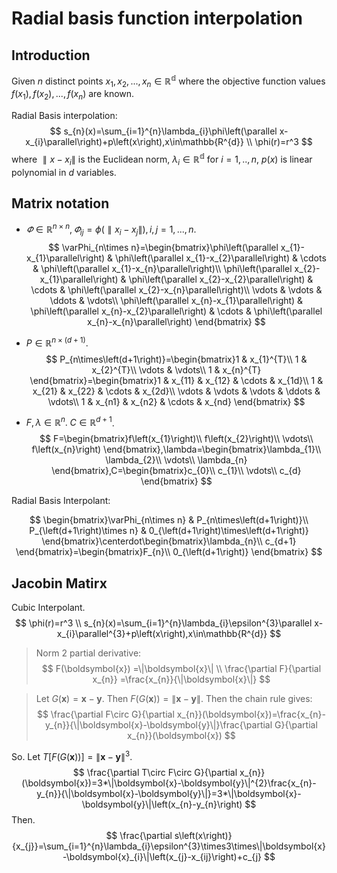 # Radial basis function interpolation
## Introduction
Given $n$ distinct points $x_{1},x_{2},...,x_{n}\in\mathbb{R^{d}}$ where the objective function values $f(x_{1}),f(x_{2}),...,f(x_{n})$ are known.

Radial Basis interpolation:
$$
s_{n}(x)=\sum_{i=1}^{n}\lambda_{i}\phi\left(\parallel x-x_{i}\parallel\right)+p\left(x\right),x\in\mathbb{R^{d}} \\
\phi(r)=r^3
$$
where $\parallel x-x_{i}\parallel$ is the Euclidean norm, $\lambda_{i}\in\mathbb{R^{d}}$ for $i=1,..,n$, $p(x)$ is linear polynomial in $d$ variables.

## Matrix notation

* $\varPhi\in\mathbb{R}^{n\times n},\varPhi_{ij}=\phi\left(\parallel x_{i}-x_{j}\parallel\right),i,j=1,...,n.$ 
  $$
  \varPhi_{n\times n}=\begin{bmatrix}\phi\left(\parallel x_{1}-x_{1}\parallel\right) & \phi\left(\parallel x_{1}-x_{2}\parallel\right) & \cdots & \phi\left(\parallel x_{1}-x_{n}\parallel\right)\\
  \phi\left(\parallel x_{2}-x_{1}\parallel\right) & \phi\left(\parallel x_{2}-x_{2}\parallel\right) & \cdots & \phi\left(\parallel x_{2}-x_{n}\parallel\right)\\
  \vdots & \vdots & \ddots & \vdots\\
  \phi\left(\parallel x_{n}-x_{1}\parallel\right) & \phi\left(\parallel x_{n}-x_{2}\parallel\right) & \cdots & \phi\left(\parallel x_{n}-x_{n}\parallel\right)
  \end{bmatrix}
  $$

* $P\in\mathbb{R}^{n\times\left(d+1\right)}$.
  $$
  P_{n\times\left(d+1\right)}=\begin{bmatrix}1 & x_{1}^{T}\\
  1 & x_{2}^{T}\\
  \vdots & \vdots\\
  1 & x_{n}^{T}
  \end{bmatrix}=\begin{bmatrix}1 & x_{11} & x_{12} & \cdots & x_{1d}\\
  1 & x_{21} & x_{22} & \cdots & x_{2d}\\
  \vdots & \vdots & \vdots & \ddots & \vdots\\
  1 & x_{n1} & x_{n2} & \cdots & x_{nd}
  \end{bmatrix}
  $$

* $F,\lambda\in\mathbb{R}^{n}.\;$$C\in\mathbb{R}^{d+1}$.
  $$
  F=\begin{bmatrix}f\left(x_{1}\right)\\
  f\left(x_{2}\right)\\
  \vdots\\
  f\left(x_{n}\right)
  \end{bmatrix},\lambda=\begin{bmatrix}\lambda_{1}\\
  \lambda_{2}\\
  \vdots\\
  \lambda_{n}
  \end{bmatrix},C=\begin{bmatrix}c_{0}\\
  c_{1}\\
  \vdots\\
  c_{d}
  \end{bmatrix}
  $$

Radial Basis Interpolant:

$$
\begin{bmatrix}\varPhi_{n\times n} & P_{n\times\left(d+1\right)}\\
P_{\left(d+1\right)\times n} & 0_{\left(d+1\right)\times\left(d+1\right)}
\end{bmatrix}\centerdot\begin{bmatrix}\lambda_{n}\\
c_{d+1}
\end{bmatrix}=\begin{bmatrix}F_{n}\\
0_{\left(d+1\right)}
\end{bmatrix}
$$

## Jacobin Matirx

Cubic Interpolant.
$$
\phi(r)=r^3 \\
s_{n}(x)=\sum_{i=1}^{n}\lambda_{i}\epsilon^{3}\parallel x-x_{i}\parallel^{3}+p\left(x\right),x\in\mathbb{R^{d}}
$$

> Norm 2 partial derivative: 
> $$
> F(\boldsymbol{x})	=\|\boldsymbol{x}\| \\
> \frac{\partial F}{\partial x_{n}}	=\frac{x_{n}}{\|\boldsymbol{x}\|}
> $$
> 

> Let $G\left(\boldsymbol{x}\right)=\boldsymbol{x}-\boldsymbol{y}$. Then $F\left(G\left(\boldsymbol{x}\right)\right)=\|\boldsymbol{x}-\boldsymbol{y}\|$. Then the chain rule gives:
> $$
> \frac{\partial F\circ G}{\partial x_{n}}(\boldsymbol{x})=\frac{x_{n}-y_{n}}{\|\boldsymbol{x}-\boldsymbol{y}\|}\frac{\partial G}{\partial x_{n}}(\boldsymbol{x})
> $$

So. Let $T\left[F\left(G\left(\boldsymbol{x}\right)\right)\right]=\|\boldsymbol{x}-\boldsymbol{y}\|^{3}$. 
$$
\frac{\partial T\circ F\circ G}{\partial x_{n}}(\boldsymbol{x})=3*\|\boldsymbol{x}-\boldsymbol{y}\|^{2}\frac{x_{n}-y_{n}}{\|\boldsymbol{x}-\boldsymbol{y}\|}=3*\|\boldsymbol{x}-\boldsymbol{y}\|\left(x_{n}-y_{n}\right)
$$
Then. 
$$
\frac{\partial s\left(x\right)}{x_{j}}=\sum_{i=1}^{n}\lambda_{i}\epsilon^{3}\times3\times\|\boldsymbol{x}-\boldsymbol{x}_{i}\|\left(x_{j}-x_{ij}\right)+c_{j}
$$

